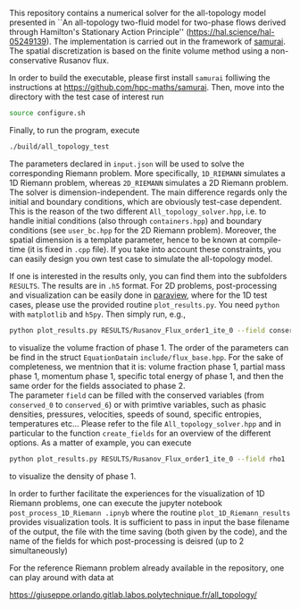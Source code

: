 This repository contains a numerical solver for the all-topology model presented in ``An all-topology two-fluid model for two-phase flows derived through Hamilton's Stationary Action Principle'' (https://hal.science/hal-05249139).
The implementation is carried out in the framework of [samurai](https://github.com/hpc-maths/samurai).
The spatial discretization is based on the finite volume method using a non-conservative Rusanov flux.

In order to build the executable, please first install ```samurai``` folliwing the instructions at https://github.com/hpc-maths/samurai. Then, move into the directory with the test case of interest run

```bash
source configure.sh
```

Finally, to run the program, execute

```bash
./build/all_topology_test
```

The parameters declared in ```input.json``` will be used to solve the corresponding Riemann problem. More specifically, ```1D_RIEMANN``` simulates a 1D Riemann problem, whereas ```2D_RIEMANN``` simulates a 2D Riemann problem. The solver is dimension-independent. The main difference regards only the initial and boundary conditions, which are obviously test-case dependent. This is the reason of the two different ```All_topology_solver.hpp```, i.e. to handle initial conditions (also through ```containers.hpp```) and boundary conditions (see ```user_bc.hpp``` for the 2D Riemann problem). Moreover, the spatial dimension is a template parameter, hence to be known at compile-time (it is fixed in ```.cpp``` file). If you take into account these constraints, you can easily design you own test case to simulate the all-topology model.

If one is interested in the results only, you can find them into the subfolders ```RESULTS```. The results are in ```.h5``` format. For 2D problems, post-processing and visualization can be easily done in [paraview](https://www.paraview.org/), where for the 1D test cases, please use the provided routine ```plot_results.py```. You need ```python``` with ```matplotlib``` and ```h5py```. Then simply run, e.g.,

```bash
python plot_results.py RESULTS/Rusanov_Flux_order1_ite_0 --field conserved_0
```

to visualize the volume fraction of phase 1. The order of the parameters can be find in the struct ```EquationData```in ```include/flux_base.hpp```. For the sake of completeness, we mentnion that it is: volume fraction phase 1, partial mass phase 1, momentum phase 1, specific total energy of phase 1, and then the same order for the fields associated to phase 2.\
The parameter ```field``` can be filled with the conserved variables (from ```conserved_0``` to ```conserved_6```) or with primtive variables, such as phasic densities, pressures, velocities, speeds of sound, specific entropies, temperatures etc... Please refer to the file ```All_topology_solver.hpp``` and in particular to the function ```create_fields``` for an overview of the different options. As a matter of example, you can execute

```bash
python plot_results.py RESULTS/Rusanov_Flux_order1_ite_0 --field rho1
```

to visualize the density of phase 1.

In order to further facilitate the experiences for the visualization of 1D Riemann problems, one can execute the jupyter notebook ```post_process_1D_Riemann
.ipnyb``` where the routine ```plot_1D_Riemann_results``` provides visualization tools. It is sufficient to pass in input the base filename of the output, the file with the time saving (both given by the code), and the name of the fields for which post-processing is deisred (up to 2 simultaneously)

For the reference Riemann problem already available in the repository, one can play around with data at

https://giuseppe.orlando.gitlab.labos.polytechnique.fr/all_topology/
